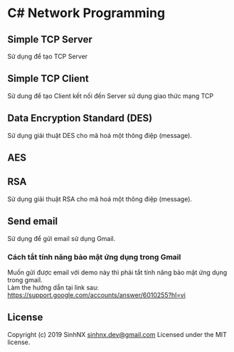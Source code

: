 # C# Network Programming
## Simple TCP Server
Sử dụng để tạo TCP Server 
## Simple TCP Client
Sử dung để tạo Client kết nối đến Server sử dụng giao thức mạng TCP
## Data Encryption Standard (DES)
Sử dụng giải thuật DES cho mã hoá một thông điệp (message).
## AES
## RSA
Sử dụng giải thuật RSA cho mã hoá một thông điệp (message).
## Send email
Sử dụng để gửi email sử dụng Gmail.
### Cách tắt tính năng bảo mật ứng dụng trong Gmail
Muốn gửi được email với demo này thì phải tắt tính năng bảo mật ứng dụng trong gmail.<br/>
Làm the hướng dẫn tại link sau: https://support.google.com/accounts/answer/6010255?hl=vi
## License
Copyright (c) 2019 SinhNX <sinhnx.dev@gmail.com>
Licensed under the MIT license.
